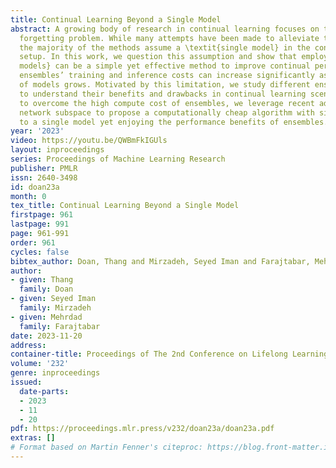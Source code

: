```yaml
---
title: Continual Learning Beyond a Single Model
abstract: A growing body of research in continual learning focuses on the catastrophic
  forgetting problem. While many attempts have been made to alleviate this problem,
  the majority of the methods assume a \textit{single model} in the continual learning
  setup. In this work, we question this assumption and show that employing \textit{ensemble
  models} can be a simple yet effective method to improve continual performance. However,
  ensembles’ training and inference costs can increase significantly as the number
  of models grows. Motivated by this limitation, we study different ensemble models
  to understand their benefits and drawbacks in continual learning scenarios. Finally,
  to overcome the high compute cost of ensembles, we leverage recent advances in neural
  network subspace to propose a computationally cheap algorithm with similar runtime
  to a single model yet enjoying the performance benefits of ensembles.
year: '2023'
video: https://youtu.be/QWBmFkIGUls
layout: inproceedings
series: Proceedings of Machine Learning Research
publisher: PMLR
issn: 2640-3498
id: doan23a
month: 0
tex_title: Continual Learning Beyond a Single Model
firstpage: 961
lastpage: 991
page: 961-991
order: 961
cycles: false
bibtex_author: Doan, Thang and Mirzadeh, Seyed Iman and Farajtabar, Mehrdad
author:
- given: Thang
  family: Doan
- given: Seyed Iman
  family: Mirzadeh
- given: Mehrdad
  family: Farajtabar
date: 2023-11-20
address:
container-title: Proceedings of The 2nd Conference on Lifelong Learning Agents
volume: '232'
genre: inproceedings
issued:
  date-parts:
  - 2023
  - 11
  - 20
pdf: https://proceedings.mlr.press/v232/doan23a/doan23a.pdf
extras: []
# Format based on Martin Fenner's citeproc: https://blog.front-matter.io/posts/citeproc-yaml-for-bibliographies/
---
```

